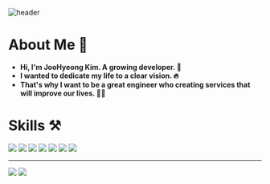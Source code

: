 ![header](https://capsule-render.vercel.app/api?type=Waving&color=auto&text=Hello!🙋‍♂️&fontSize=60&fontColor=FFFFFF&height=200)


# **About Me**  👀
- **Hi, I'm JooHyeong Kim. A growing developer. 🧗** <br/>
- **I wanted to dedicate my life to a clear vision. 🔥** <br/>
- **That's why I want to be a great engineer who creating services that will improve our lives. 👨‍💻**

# **Skills ⚒**
![](https://img.shields.io/badge/-Java-orange)
![](https://img.shields.io/badge/-SpringMVC-green)
![](https://img.shields.io/badge/-SpringBoot-brightgreen)
![](https://img.shields.io/badge/-JPA-blueviolet)
![](https://img.shields.io/badge/-SpringDataJpa-yellowgreen)
![](https://img.shields.io/badge/-Querydsl-blue)
![](https://img.shields.io/badge/-Git-%23000000)


<!-- - Junit, Mockito
- Gradle
- IntelliJ, Visual Studio Code
- Git -->


***
![](http://img.shields.io/badge/-Velog-20C997?style=flat(Velog)&logo=Velog&link=https://velog.io/@urtimeislimited)
![](https://img.shields.io/github/followers/Learrrn?style=social)



